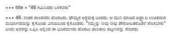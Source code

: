 +++
title = "46 ಗಮಿಸಿದರು ಬಳಿಕವರು"

+++
46. ನಂತರ ಪಾಂಡವರು ಹೊರಟರು. ಧೌಮ್ಯರ ಆಶ್ರಮಕ್ಕೆ ಬಂದರು. ಆ ಮುನಿ  ಮಾಡಿದ ಅಘ್ರ್ಯಾದಿ ಉಚಿತವಾದ ಮರ್ಯಾದೆಯನ್ನು ಕೈಗೊಂಡು ವಿನಯದಿಂದ ಕೈಕೊಂಡರು. "ನಮ್ಮನ್ನು ನೀವು ನೀವು ಪೌರೋಹಿತರೊಡನೆ ಸೇರಿಸಬೇಕು" ಎಂದು ಅವರನ್ನು ಒಪ್ಪಿಸಿ ಅಲ್ಲಿಂದ ಈ ಭೂರಮಣರು ಹೊರಟು ಪಾಂಚಾಲ ಪಟ್ಟಣವನ್ನು ಸೇರಿದರು.